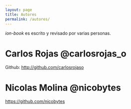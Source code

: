```yaml
---
layout: page
title: Autores
permalink: /autores/
---
```

*ion-book* es escrito y revisado por varias personas.

# Carlos Rojas @carlosrojas_o
Github: http://github.com/carlosrojaso

# Nicolas Molina @nicobytes
https://github.com/nicobytes
